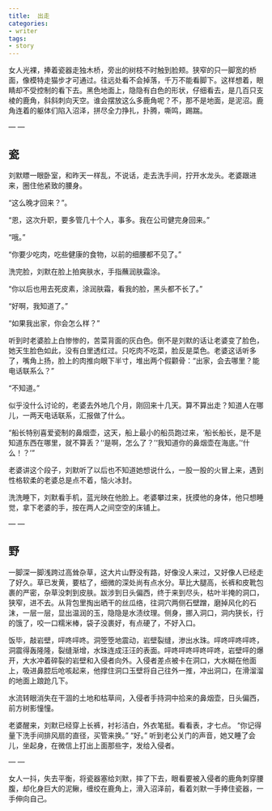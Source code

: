 ```yaml
---
title:  出走
categories: 
- writer
tags:
- story
---
```


女人光裸，捧着瓷器走独木桥，旁出的树枝不时触到脸颊。狭窄的只一脚宽的桥面，像模特走猫步才可通过。往远处看不会掉落，千万不能看脚下。这样想着，眼睛却不受控制的看下去。黑色地面上，隐隐有白色的形状，仔细看去，是几百只支棱的鹿角，斜斜刺向天空。谁会摆放这么多鹿角呢？不，那不是地面，是泥沼。鹿角连着的躯体们陷入沼泽，拼尽全力挣扎，扑腾，嘶鸣，踢踹。

— —

## 瓷

刘默瞟一眼卧室，和昨天一样乱，不说话，走去洗手间，拧开水龙头。老婆跟进来，圈住他紧致的腰身。

“这么晚才回来？”。

“恩，这次升职，要多管几十个人，事多。我在公司健完身回来。”

“哦。”

“你要少吃肉，吃些健康的食物，以前的细腰都不见了。”

洗完脸，刘默在脸上拍爽肤水，手指蘸润肤霜涂。

“你以后也用去死皮素，涂润肤霜，看我的脸，黑头都不长了。”

“好啊，我知道了。”

“如果我出家，你会怎么样？”

听到时老婆脸上白惨惨的，苦菜背面的灰白色。倒不是刘默的话让老婆变了脸色，她天生脸色如此，没有白里透红过。只吃肉不吃菜，脸反是菜色。老婆这话听多了，嘴角上扬，脸上的肉推向眼下半寸，堆出两个假颧骨：“出家，会去哪里？能电话联系么？”

“不知道。”

似乎没什么讨论的，老婆去外地几个月，刚回来十几天。算不算出走？知道人在哪儿，一两天电话联系，汇报做了什么。

“船长特别喜爱瓷制的鼻烟壶，这天，船上最小的船员跑过来，‘船长船长，是不是知道东西在哪里，就不算丢？’‘是啊，怎么了？’‘我知道你的鼻烟壶在海底。’‘什么！？’”

老婆讲这个段子，刘默听了以后也不知道她想说什么，一股一股的火冒上来，遇到性格软柔的老婆总是点不着，恼火冰封。

洗洗睡下，刘默看手机，蓝光映在他脸上。老婆攀过来，抚摸他的身体，他只想睡觉，拿下老婆的手，按在两人之间空空的床铺上。

— —

## 野

一脚深一脚浅跨过高耸杂草，这大片山野没有路，好像没人来过，又好像人已经走了好久。草已发黄，要枯了，细微的深处尚有点水分。草比大腿高，长裤和皮靴包裹的严密，杂草没刺到皮肤。跋涉到日头偏西，终于来到尽头，枯叶半掩的洞口，狭窄，进不去。从背包里掏出晒干的丝瓜络，往洞穴两侧石壁蹭，磨掉风化的石沫，一层一层，显出温润的玉，隐隐是水渍纹理。侧身，挪入洞口，洞内狭长，行的饿了，咬一口糯米棒，袋子没裹好，有点硬了，不好入口。

饭毕，敲岩壁，呯咚呯咚。洞箜箜地震动，岩壁裂缝，渗出水珠。呯咚呯咚呯咚，洞震得轰隆隆，裂缝渐增，水珠连成汪汪的表面。呯咚呯咚呯咚呯咚，岩壁呯的爆开，大水冲着碎裂的岩壁和入侵者向外。入侵者差点被卡在洞口，大水糊在他面上，吸进鼻腔后呛咳起来，他撑住洞口玉壁将自己往外一推，冲出洞口，在滑溜溜的地面上踉跄几下。

水流转眼消失在干涸的土地和枯草间，入侵者手持洞中拾来的鼻烟壶，日头偏西，前方树影憧憧。


老婆醒来，刘默已经穿上长裤，衬衫洁白，外衣笔挺。看看表，才七点。
“你记得量下洗手间排风扇的直径，买管来换。”
“好。”
听到老公关门的声音，她又睡了会儿，坐起身，在微信上打出上面那些字，发给入侵者。


— —

女人一抖，失去平衡，将瓷器塞给刘默，摔了下去，眼看要被入侵者的鹿角刺穿腰腹，却化身巨大的泥鳅，缠绞在鹿角上，滑入沼泽前，看着刘默一手捧住瓷器，一手伸向自己。




